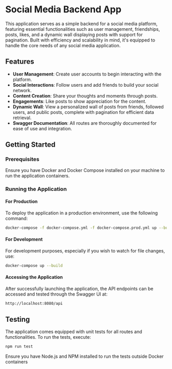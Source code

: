 # Social Media Backend App

This application serves as a simple backend for a social media platform, featuring essential functionalities such as user management, friendships, posts, likes, and a dynamic wall displaying posts with support for pagination. Built with efficiency and scalability in mind, it's equipped to handle the core needs of any social media application.

## Features

- **User Management**: Create user accounts to begin interacting with the platform.
- **Social Interactions**: Follow users and add friends to build your social network.
- **Content Creation**: Share your thoughts and moments through posts.
- **Engagements**: Like posts to show appreciation for the content.
- **Dynamic Wall**: View a personalized wall of posts from friends, followed users, and public posts, complete with pagination for efficient data retrieval.
- **Swagger Documentation**: All routes are thoroughly documented for ease of use and integration.

## Getting Started

### Prerequisites

Ensure you have Docker and Docker Compose installed on your machine to run the application containers.

### Running the Application

#### For Production

To deploy the application in a production environment, use the following command:

```sh
docker-compose -f docker-compose.yml -f docker-compose.prod.yml up --build
```

#### For Development

For development purposes, especially if you wish to watch for file changes, use:

```sh
docker-compose up --build
```

#### Accessing the Application

After successfully launching the application, the API endpoints can be accessed and tested through the Swagger UI at:

```sh
http://localhost:8080/api
```

## Testing

The application comes equipped with unit tests for all routes and functionalities. To run the tests, execute:

```sh
npm run test
```

Ensure you have Node.js and NPM installed to run the tests outside Docker containers
